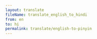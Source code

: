 ```yaml
--- 
layout: translate 
fileName: translate_english_to_hindi 
from: en
to: hi 
permalink: translate/english-to-pinyin
---
```

